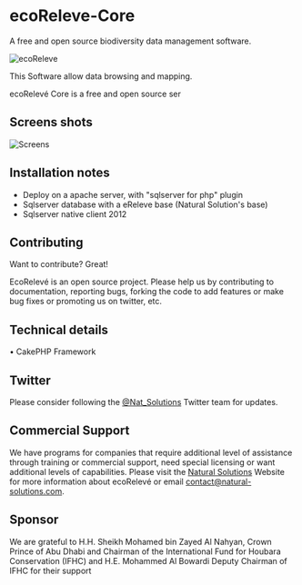 ecoReleve-Core
==============

A free and open source biodiversity data management software.

![ecoReleve](https://raw.github.com/NaturalSolutions/ecoReleve/master/Logos/)

This Software allow data browsing and mapping.

ecoRelevé Core is a free and open source ser

Screens shots
------------

![Screens](https://raw.github.com/NaturalSolutions/)

Installation notes
-----------------
 * Deploy on a apache server, with "sqlserver for php" plugin
 * Sqlserver database with a eReleve base (Natural Solution's base)
 * Sqlserver native client 2012 


Contributing
------------

Want to contribute? Great!

EcoRelevé is an open source project. Please help us by contributing to documentation, reporting bugs, forking the code to add features or make bug fixes or promoting us on twitter, etc.

Technical details 
-----------------

• CakePHP Framework


Twitter
------------
Please consider following the [@Nat_Solutions](https://twitter.com/Nat_Solutions) Twitter team for updates.

Commercial Support
------------

We have programs for companies that require additional level of assistance through training or commercial support, need special licensing or want additional levels of capabilities. Please visit the  [Natural Solutions](http://www.natural-solutions.eu/) Website for more information about ecoRelevé or email contact@natural-solutions.com.

Sponsor
------------

We are grateful to H.H. Sheikh Mohamed bin Zayed Al Nahyan, Crown Prince of Abu Dhabi and Chairman of the International Fund for Houbara Conservation (IFHC) and  H.E. Mohammed Al Bowardi Deputy Chairman of IFHC for their support
